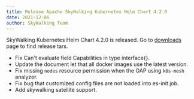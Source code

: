 ```yaml
---
title: Release Apache SkyWalking Kubernetes Helm Chart 4.2.0
date: 2021-12-06
author: SkyWalking Team
---
```


SkyWalking Kubernetes Helm Chart 4.2.0 is released. Go to [downloads](/downloads) page to find release tars.

- Fix Can't evaluate field Capabilities in type interface{}.
- Update the document let that all docker images use the latest version.
- Fix missing `nodes` resource permission when the OAP using `k8s-mesh` analyzer.
- Fix bug that customized config files are not loaded into es-init job.
- Add skywalking satellite support.
